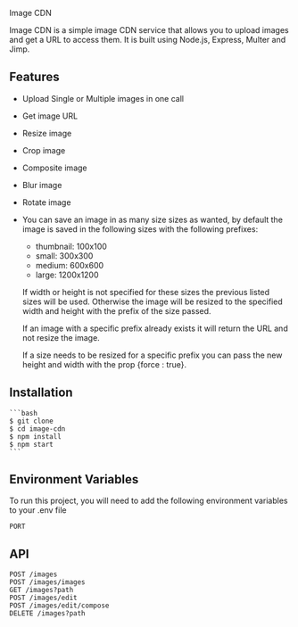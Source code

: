 Image CDN 

Image CDN is a simple image CDN service that allows you to upload images and get a URL to access them. It is built using Node.js, Express, Multer and Jimp.

## Features

- Upload Single or Multiple images in one call
- Get image URL
- Resize image
- Crop image
- Composite image
- Blur image
- Rotate image

- You can save an image in as many size sizes as wanted, by default the image is saved in the following sizes with the following prefixes:
    - thumbnail: 100x100
    - small: 300x300
    - medium: 600x600
    - large: 1200x1200

    If width or height is not specified for these sizes the previous listed sizes will be used. Otherwise the image will be resized to the specified width and height with the prefix of the size passed. 

    If an image with a specific prefix already exists it will return the URL and not resize the image.

    If a size needs to be resized for a specific prefix you can pass the new height and width with the prop {force : true}.  

## Installation
    
    ```bash
    $ git clone
    $ cd image-cdn
    $ npm install
    $ npm start
    ```

## Environment Variables

To run this project, you will need to add the following environment variables to your .env file

`PORT`

## API


```http
POST /images 
POST /images/images
GET /images?path
POST /images/edit
POST /images/edit/compose
DELETE /images?path
```


